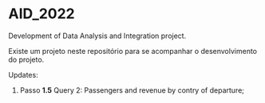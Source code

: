 # AID_2022
Development of Data Analysis and Integration project.

Existe um projeto neste repositório para se acompanhar o desenvolvimento do projeto.

Updates: 
1. Passo **1.5** Query 2: Passengers and revenue by contry of departure;

